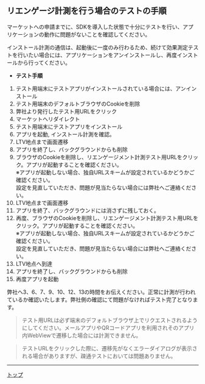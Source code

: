 ## リエンゲージ計測を行う場合のテストの手順

マーケットへの申請までに、SDKを導入した状態で十分にテストを行い、アプリケーションの動作に問題がないことを確認してください。

インストール計測の通信は、起動後に一度のみ行わるため、続けて効果測定テストを行いたい場合には、アプリケーションをアンインストールし、再度インストールから行ってください。

* **テスト手順**

1. テスト用端末にテストアプリがインストールされている場合には、アンインストール
1. テスト用端末のデフォルトブラウザのCookieを削除
1. 弊社より発行したテスト用URLをクリック
1. マーケットへリダイレクト
1. テスト用端末にテストアプリをインストール<br />
1. アプリを起動, インストール計測を確認。<br />
1. LTV地点まで画面遷移<br />
1. アプリを終了し、バックグラウンドからも削除<br />
1. ブラウザのCookieを削除し、リエンゲージメント計測テスト用URLをクリック。アプリが起動することを確認ください。<br />
※アプリが起動しない場合、独自URLスキームが設定されているかどうかご確認ください。<br />
設定を見直していただき、問題が見当たらない場合には弊社へご連絡ください。<br />
1. LTV地点まで画面遷移<br />
1. アプリを終了、バックグラウンドには消さずに残しておく。
1. 再度、ブラウザのCookieを削除し、リエンゲージメント計測テスト用URLをクリック。アプリが起動することを確認ください。<br />
※アプリが起動しない場合、独自URLスキームが設定されているかどうかご確認ください。<br />
設定を見直していただき、問題が見当たらない場合には弊社へご連絡ください。
1. LTV地点へ到達
1. アプリを終了し、バックグラウンドからも削除
1. 再度アプリを起動  

弊社へ3、6、7、9、10、12、13の時間をお伝えください。正常に計測が行われているか確認いたします。弊社側の確認にて問題がなければテスト完了となります。

> テスト用URLは必ず端末のデフォルトブラウザ上でリクエストされるようにしてください。メールアプリやQRコードアプリを利用されそのアプリ内WebViewで遷移した場合には計測できません。

> テストURLをクリックした際に、遷移先がなくエラーダイアログが表示される場合がありますが、疎通テストにおいては問題ありません。

---
[トップ](/lang/ja/README.md)
